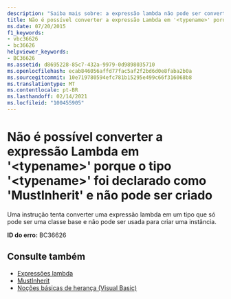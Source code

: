 ```yaml
---
description: "Saiba mais sobre: a expressão lambda não pode ser convertida em ' <typename> ' porque o tipo ' <typename> ' está declarado como ' MustInherit ' e não pode ser criado"
title: Não é possível converter a expressão Lambda em '<typename>' porque o tipo '<typename>' foi declarado como 'MustInherit' e não pode ser criado
ms.date: 07/20/2015
f1_keywords:
- vbc36626
- bc36626
helpviewer_keywords:
- BC36626
ms.assetid: d8695228-85c7-432a-9979-0d9898035710
ms.openlocfilehash: ecab846056affd77fac5af2f2bd6d0e8faba2b0a
ms.sourcegitcommit: 10e719780594efc781b15295e499c66f316068b8
ms.translationtype: MT
ms.contentlocale: pt-BR
ms.lasthandoff: 02/14/2021
ms.locfileid: "100455905"
---
```

# <a name="lambda-expression-cannot-be-converted-to-typename-because-type-typename-is-declared-mustinherit-and-cannot-be-created"></a>Não é possível converter a expressão Lambda em '\<typename>' porque o tipo '\<typename>' foi declarado como 'MustInherit' e não pode ser criado

Uma instrução tenta converter uma expressão lambda em um tipo que só pode ser uma classe base e não pode ser usada para criar uma instância.  
  
 **ID do erro:** BC36626  
  
## <a name="see-also"></a>Consulte também

- [Expressões lambda](../programming-guide/language-features/procedures/lambda-expressions.md)
- [MustInherit](../language-reference/modifiers/mustinherit.md)
- [Noções básicas de herança (Visual Basic)](../programming-guide/language-features/objects-and-classes/inheritance-basics.md)
